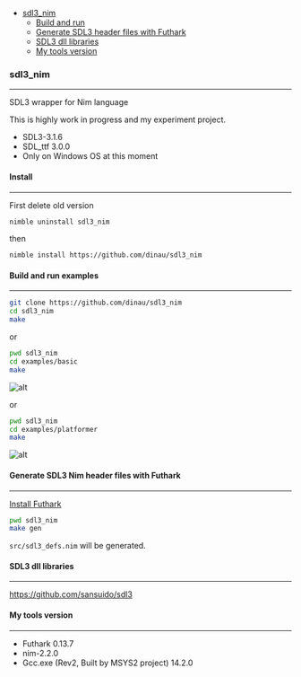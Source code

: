 <!-- START doctoc generated TOC please keep comment here to allow auto update -->
<!-- DON'T EDIT THIS SECTION, INSTEAD RE-RUN doctoc TO UPDATE -->

- [sdl3_nim](#sdl3_nim)
  - [Build and run](#build-and-run)
  - [Generate SDL3 header files with Futhark](#generate-sdl3-header-files-with-futhark)
  - [SDL3 dll libraries](#sdl3-dll-libraries)
  - [My tools version](#my-tools-version)

<!-- END doctoc generated TOC please keep comment here to allow auto update -->

### sdl3_nim

---

SDL3 wrapper for Nim language

This is highly work in progress and my experiment project.


- SDL3-3.1.6
- SDL_ttf 3.0.0
- Only on Windows OS at this moment


#### Install

---


First delete old version 

```sh
nimble uninstall sdl3_nim
```

then

```sh
nimble install https://github.com/dinau/sdl3_nim 
```

#### Build and run examples

---

```sh
git clone https://github.com/dinau/sdl3_nim
cd sdl3_nim
make 
```

or 

```sh
pwd sdl3_nim
cd examples/basic
make
```

![alt](https://github.com/dinau/sdl3_nim/raw/main/src/private/img/basic-nim-sdl3.png)  

or

```sh
pwd sdl3_nim
cd examples/platformer
make
```

![alt](https://github.com/dinau/sdl3_nim/raw/main/src/private/img/platformer-nim-sdl3.gif)  

#### Generate SDL3 Nim header files with Futhark

---

[Install Futhark](https://github.com/PMunch/futhark#installation)

```sh
pwd sdl3_nim
make gen
```

`src/sdl3_defs.nim` will be generated.

#### SDL3 dll libraries

---

https://github.com/sansuido/sdl3


#### My tools version 

---

- Futhark 0.13.7
- nim-2.2.0
- Gcc.exe (Rev2, Built by MSYS2 project) 14.2.0
